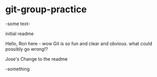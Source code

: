 # git-group-practice

-some text-

initial readme

Hello, Ron here - wow Git is so fun and clear and obvious. what could possibly go wrong!?

Jose's Change to the readme

-something
